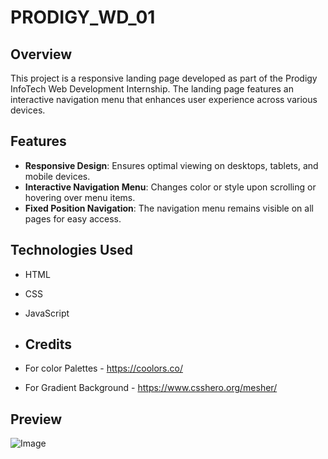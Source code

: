 # PRODIGY_WD_01

## Overview

This project is a responsive landing page developed as part of the Prodigy InfoTech Web Development Internship. The landing page features an interactive navigation menu that enhances user experience across various devices.

## Features

- **Responsive Design**: Ensures optimal viewing on desktops, tablets, and mobile devices.
- **Interactive Navigation Menu**: Changes color or style upon scrolling or hovering over menu items.
- **Fixed Position Navigation**: The navigation menu remains visible on all pages for easy access.

## Technologies Used

- HTML
- CSS
- JavaScript

- ## Credits

- For color Palettes - https://coolors.co/
- For Gradient Background - https://www.csshero.org/mesher/

## Preview

![Image](https://github.com/user-attachments/assets/3424cb7c-9ed1-41ab-92d6-1270b86583c0)
